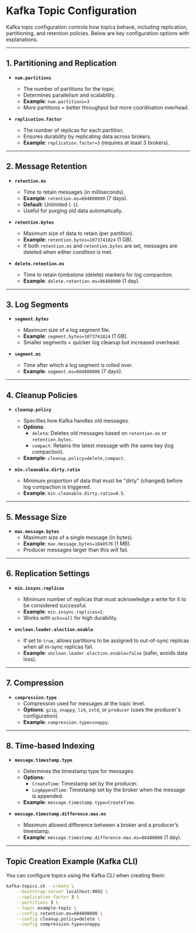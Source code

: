 # Kafka Topic Configuration

Kafka topic configuration controls how topics behave, including replication, partitioning, and retention policies. Below are key configuration options with explanations.

---

## **1. Partitioning and Replication**
- **`num.partitions`**  
  - The number of partitions for the topic.  
  - Determines parallelism and scalability.  
  - **Example**: `num.partitions=3`  
  - More partitions = better throughput but more coordination overhead.

- **`replication.factor`**  
  - The number of replicas for each partition.  
  - Ensures durability by replicating data across brokers.  
  - **Example**: `replication.factor=3` (requires at least 3 brokers).

---

## **2. Message Retention**
- **`retention.ms`**  
  - Time to retain messages (in milliseconds).  
  - **Example**: `retention.ms=604800000` (7 days).  
  - **Default**: Unlimited (`-1`).  
  - Useful for purging old data automatically.

- **`retention.bytes`**  
  - Maximum size of data to retain (per partition).  
  - **Example**: `retention.bytes=1073741824` (1 GB).  
  - If both `retention.ms` and `retention.bytes` are set, messages are deleted when either condition is met.

- **`delete.retention.ms`**  
  - Time to retain tombstone (delete) markers for log compaction.  
  - **Example**: `delete.retention.ms=86400000` (1 day).

---

## **3. Log Segments**
- **`segment.bytes`**  
  - Maximum size of a log segment file.  
  - **Example**: `segment.bytes=1073741824` (1 GB).  
  - Smaller segments = quicker log cleanup but increased overhead.

- **`segment.ms`**  
  - Time after which a log segment is rolled over.  
  - **Example**: `segment.ms=604800000` (7 days).

---

## **4. Cleanup Policies**
- **`cleanup.policy`**  
  - Specifies how Kafka handles old messages.  
  - **Options**:  
    - `delete`: Deletes old messages based on `retention.ms` or `retention.bytes`.  
    - `compact`: Retains the latest message with the same key (log compaction).  
  - **Example**: `cleanup.policy=delete,compact`.

- **`min.cleanable.dirty.ratio`**  
  - Minimum proportion of data that must be "dirty" (changed) before log compaction is triggered.  
  - **Example**: `min.cleanable.dirty.ratio=0.5`.

---

## **5. Message Size**
- **`max.message.bytes`**  
  - Maximum size of a single message (in bytes).  
  - **Example**: `max.message.bytes=1048576` (1 MB).  
  - Producer messages larger than this will fail.

---

## **6. Replication Settings**
- **`min.insync.replicas`**  
  - Minimum number of replicas that must acknowledge a write for it to be considered successful.  
  - **Example**: `min.insync.replicas=2`.  
  - Works with `acks=all` for high durability.

- **`unclean.leader.election.enable`**  
  - If set to `true`, allows partitions to be assigned to out-of-sync replicas when all in-sync replicas fail.  
  - **Example**: `unclean.leader.election.enable=false` (safer, avoids data loss).

---

## **7. Compression**
- **`compression.type`**  
  - Compression used for messages at the topic level.  
  - **Options**: `gzip`, `snappy`, `lz4`, `zstd`, or `producer` (uses the producer's configuration).  
  - **Example**: `compression.type=snappy`.

---

## **8. Time-based Indexing**
- **`message.timestamp.type`**  
  - Determines the timestamp type for messages.  
  - **Options**:  
    - `CreateTime`: Timestamp set by the producer.  
    - `LogAppendTime`: Timestamp set by the broker when the message is appended.  
  - **Example**: `message.timestamp.type=CreateTime`.

- **`message.timestamp.difference.max.ms`**  
  - Maximum allowed difference between a broker and a producer’s timestamp.  
  - **Example**: `message.timestamp.difference.max.ms=86400000` (1 day).

---

## **Topic Creation Example (Kafka CLI)**

You can configure topics using the Kafka CLI when creating them:

```bash
kafka-topics.sh --create \
    --bootstrap-server localhost:9092 \
    --replication-factor 3 \
    --partitions 3 \
    --topic example-topic \
    --config retention.ms=604800000 \
    --config cleanup.policy=delete \
    --config compression.type=snappy